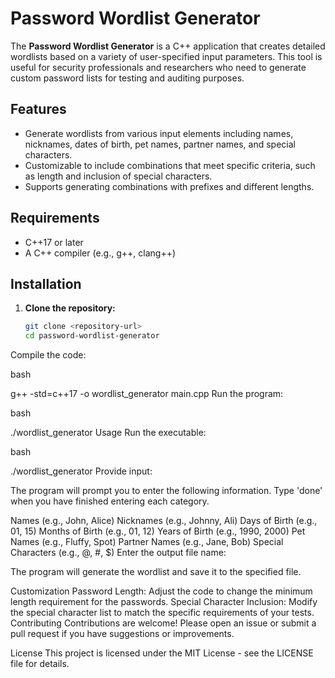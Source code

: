 # Password Wordlist Generator

The **Password Wordlist Generator** is a C++ application that creates detailed wordlists based on a variety of user-specified input parameters. This tool is useful for security professionals and researchers who need to generate custom password lists for testing and auditing purposes.

## Features

- Generate wordlists from various input elements including names, nicknames, dates of birth, pet names, partner names, and special characters.
- Customizable to include combinations that meet specific criteria, such as length and inclusion of special characters.
- Supports generating combinations with prefixes and different lengths.

## Requirements

- C++17 or later
- A C++ compiler (e.g., g++, clang++)

## Installation

1. **Clone the repository:**

   ```bash
   git clone <repository-url>
   cd password-wordlist-generator
Compile the code:

bash

g++ -std=c++17 -o wordlist_generator main.cpp
Run the program:

bash

./wordlist_generator
Usage
Run the executable:

bash

./wordlist_generator
Provide input:

The program will prompt you to enter the following information. Type 'done' when you have finished entering each category.

Names (e.g., John, Alice)
Nicknames (e.g., Johnny, Ali)
Days of Birth (e.g., 01, 15)
Months of Birth (e.g., 01, 12)
Years of Birth (e.g., 1990, 2000)
Pet Names (e.g., Fluffy, Spot)
Partner Names (e.g., Jane, Bob)
Special Characters (e.g., @, #, $)
Enter the output file name:

The program will generate the wordlist and save it to the specified file.

Customization
Password Length: Adjust the code to change the minimum length requirement for the passwords.
Special Character Inclusion: Modify the special character list to match the specific requirements of your tests.
Contributing
Contributions are welcome! Please open an issue or submit a pull request if you have suggestions or improvements.

License
This project is licensed under the MIT License - see the LICENSE file for details.
